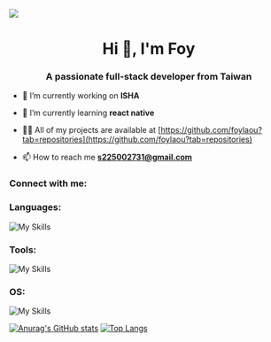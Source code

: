 ![](https://komarev.com/ghpvc/?username=foylaou&style=flat-square)
<h1 align="center">Hi 👋, I'm Foy</h1>
<h3 align="center">A passionate full-stack developer from Taiwan</h3>

- 🔭 I’m currently working on **ISHA**

- 🌱 I’m currently learning **react native**

- 👨‍💻 All of my projects are available at [https://github.com/foylaou?tab=repositories](https://github.com/foylaou?tab=repositories)

- 📫 How to reach me **s225002731@gmail.com**

<h3 align="left">Connect with me:</h3>
<h3 align="left">Languages:</h3>

![My Skills](https://skillicons.dev/icons?i=js,html,css,cs,dart,go,py)
<h3 align="left">Tools:</h3>

![My Skills](https://skillicons.dev/icons?i=anaconda,cloudflare,discord,docker,dotnet,fastapi,flask,flutter,gcp,github,jquery,mysql,nginx,obsidian,opencv,postgres,postman,powershell,pycharm,pytorch,react,redis,rider,sklearn,tensorflow)

<h3 align="left">OS:</h3>

![My Skills](https://skillicons.dev/icons?i=ubuntu,windows)

[![Anurag's GitHub stats](https://github-readme-stats.vercel.app/api?username=foylaou)](https://github.com/anuraghazra/github-readme-stats)
[![Top Langs](https://github-readme-stats.vercel.app/api/top-langs/?username=foylaou)](https://github.com/anuraghazra/github-readme-stats)
